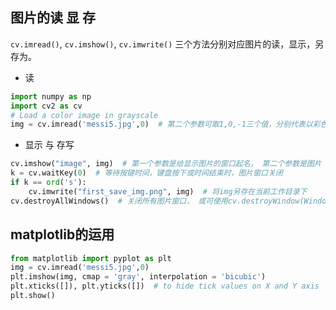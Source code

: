 ## 图片的读 显 存
`cv.imread()`, `cv.imshow()`, `cv.imwrite()` 三个方法分别对应图片的读，显示，另存为。
- 读
```py
import numpy as np
import cv2 as cv
# Load a color image in grayscale
img = cv.imread('messi5.jpg',0)  # 第二个参数可取1,0,-1三个值，分别代表以彩色图、灰度值、包含alpha通道的方式读取图片
```
- 显示 与 存写
```py
cv.imshow("image", img)  # 第一个参数是给显示图片的窗口起名， 第二个参数是图片
k = cv.waitKey(0)  # 等待按键时间，键盘按下或时间结束时，图片窗口关闭
if k == ord('s'):
    cv.imwrite("first_save_img.png", img)  # 将img另存在当前工作目录下
cv.destroyAllWindows()  # 关闭所有图片窗口， 或可使用cv.destroyWindow(Window_name)关闭指定窗口
```

## matplotlib的运用
```py
from matplotlib import pyplot as plt
img = cv.imread('messi5.jpg',0)
plt.imshow(img, cmap = 'gray', interpolation = 'bicubic')
plt.xticks([]), plt.yticks([])  # to hide tick values on X and Y axis
plt.show()
```
